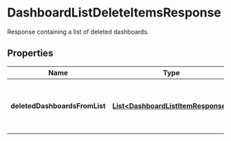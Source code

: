 

# DashboardListDeleteItemsResponse

Response containing a list of deleted dashboards.

## Properties

Name | Type | Description | Notes
------------ | ------------- | ------------- | -------------
**deletedDashboardsFromList** | [**List&lt;DashboardListItemResponse&gt;**](DashboardListItemResponse.md) | List of dashboards deleted from the dashboard list. |  [optional]



